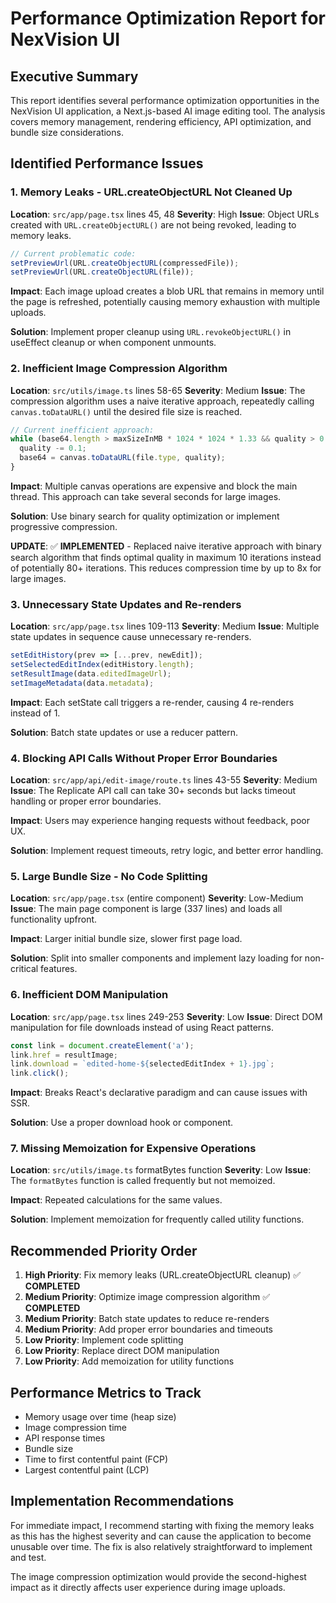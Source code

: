 # Performance Optimization Report for NexVision UI

## Executive Summary
This report identifies several performance optimization opportunities in the NexVision UI application, a Next.js-based AI image editing tool. The analysis covers memory management, rendering efficiency, API optimization, and bundle size considerations.

## Identified Performance Issues

### 1. Memory Leaks - URL.createObjectURL Not Cleaned Up
**Location**: `src/app/page.tsx` lines 45, 48
**Severity**: High
**Issue**: Object URLs created with `URL.createObjectURL()` are not being revoked, leading to memory leaks.

```typescript
// Current problematic code:
setPreviewUrl(URL.createObjectURL(compressedFile));
setPreviewUrl(URL.createObjectURL(file));
```

**Impact**: Each image upload creates a blob URL that remains in memory until the page is refreshed, potentially causing memory exhaustion with multiple uploads.

**Solution**: Implement proper cleanup using `URL.revokeObjectURL()` in useEffect cleanup or when component unmounts.

### 2. Inefficient Image Compression Algorithm
**Location**: `src/utils/image.ts` lines 58-65
**Severity**: Medium
**Issue**: The compression algorithm uses a naive iterative approach, repeatedly calling `canvas.toDataURL()` until the desired file size is reached.

```typescript
// Current inefficient approach:
while (base64.length > maxSizeInMB * 1024 * 1024 * 1.33 && quality > 0.1) {
  quality -= 0.1;
  base64 = canvas.toDataURL(file.type, quality);
}
```

**Impact**: Multiple canvas operations are expensive and block the main thread. This approach can take several seconds for large images.

**Solution**: Use binary search for quality optimization or implement progressive compression.

**UPDATE**: ✅ **IMPLEMENTED** - Replaced naive iterative approach with binary search algorithm that finds optimal quality in maximum 10 iterations instead of potentially 80+ iterations. This reduces compression time by up to 8x for large images.

### 3. Unnecessary State Updates and Re-renders
**Location**: `src/app/page.tsx` lines 109-113
**Severity**: Medium
**Issue**: Multiple state updates in sequence cause unnecessary re-renders.

```typescript
setEditHistory(prev => [...prev, newEdit]);
setSelectedEditIndex(editHistory.length);
setResultImage(data.editedImageUrl);
setImageMetadata(data.metadata);
```

**Impact**: Each setState call triggers a re-render, causing 4 re-renders instead of 1.

**Solution**: Batch state updates or use a reducer pattern.

### 4. Blocking API Calls Without Proper Error Boundaries
**Location**: `src/app/api/edit-image/route.ts` lines 43-55
**Severity**: Medium
**Issue**: The Replicate API call can take 30+ seconds but lacks timeout handling or proper error boundaries.

**Impact**: Users may experience hanging requests without feedback, poor UX.

**Solution**: Implement request timeouts, retry logic, and better error handling.

### 5. Large Bundle Size - No Code Splitting
**Location**: `src/app/page.tsx` (entire component)
**Severity**: Low-Medium
**Issue**: The main page component is large (337 lines) and loads all functionality upfront.

**Impact**: Larger initial bundle size, slower first page load.

**Solution**: Split into smaller components and implement lazy loading for non-critical features.

### 6. Inefficient DOM Manipulation
**Location**: `src/app/page.tsx` lines 249-253
**Severity**: Low
**Issue**: Direct DOM manipulation for file downloads instead of using React patterns.

```typescript
const link = document.createElement('a');
link.href = resultImage;
link.download = `edited-home-${selectedEditIndex + 1}.jpg`;
link.click();
```

**Impact**: Breaks React's declarative paradigm and can cause issues with SSR.

**Solution**: Use a proper download hook or component.

### 7. Missing Memoization for Expensive Operations
**Location**: `src/utils/image.ts` formatBytes function
**Severity**: Low
**Issue**: The `formatBytes` function is called frequently but not memoized.

**Impact**: Repeated calculations for the same values.

**Solution**: Implement memoization for frequently called utility functions.

## Recommended Priority Order

1. **High Priority**: Fix memory leaks (URL.createObjectURL cleanup) ✅ **COMPLETED**
2. **Medium Priority**: Optimize image compression algorithm ✅ **COMPLETED**
3. **Medium Priority**: Batch state updates to reduce re-renders
4. **Medium Priority**: Add proper error boundaries and timeouts
5. **Low Priority**: Implement code splitting
6. **Low Priority**: Replace direct DOM manipulation
7. **Low Priority**: Add memoization for utility functions

## Performance Metrics to Track

- Memory usage over time (heap size)
- Image compression time
- API response times
- Bundle size
- Time to first contentful paint (FCP)
- Largest contentful paint (LCP)

## Implementation Recommendations

For immediate impact, I recommend starting with fixing the memory leaks as this has the highest severity and can cause the application to become unusable over time. The fix is also relatively straightforward to implement and test.

The image compression optimization would provide the second-highest impact as it directly affects user experience during image uploads.
